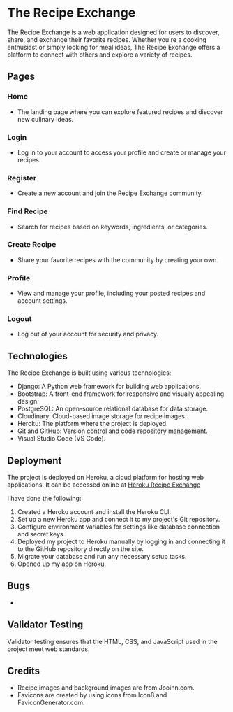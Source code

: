 # The Recipe Exchange

The Recipe Exchange is a web application designed for users to discover, share, and exchange their favorite recipes. Whether you're a cooking enthusiast or simply looking for meal ideas, The Recipe Exchange offers a platform to connect with others and explore a variety of recipes.

## Pages

### Home
- The landing page where you can explore featured recipes and discover new culinary ideas.

### Login
- Log in to your account to access your profile and create or manage your recipes.

### Register
- Create a new account and join the Recipe Exchange community.

### Find Recipe
- Search for recipes based on keywords, ingredients, or categories.

### Create Recipe
- Share your favorite recipes with the community by creating your own.

### Profile
- View and manage your profile, including your posted recipes and account settings.

### Logout
- Log out of your account for security and privacy.

## Technologies

The Recipe Exchange is built using various technologies:

- Django: A Python web framework for building web applications.
- Bootstrap: A front-end framework for responsive and visually appealing design.
- PostgreSQL: An open-source relational database for data storage.
- Cloudinary: Cloud-based image storage for recipe images.
- Heroku: The platform where the project is deployed.
- Git and GitHub: Version control and code repository management.
- Visual Studio Code (VS Code).

## Deployment

The project is deployed on Heroku, a cloud platform for hosting web applications. It can be accessed online at [Heroku Recipe Exchange](https://myurl.com)

I have done the following:
1. Created a Heroku account and install the Heroku CLI.
2. Set up a new Heroku app and connect it to my project's Git repository.
3. Configure environment variables for settings like database connection and secret keys.
4. Deployed my project to Heroku manually by logging in and connecting it to the GitHub repository directly on the site.
5. Migrate your database and run any necessary setup tasks.
6. Opened up my app on Heroku.

## Bugs

-

## Validator Testing

Validator testing ensures that the HTML, CSS, and JavaScript used in the project meet web standards. 

## Credits

- Recipe images and background images are from Jooinn.com.
- Favicons are created by using icons from Icon8 and FaviconGenerator.com.

